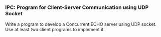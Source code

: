 ### IPC: Program for Client-Server Communication using UDP Socket
Write a program to develop a Concurrent ECHO server using UDP socket. Use at least two client programs to implement it.